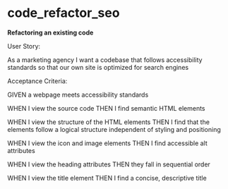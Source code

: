 # code_refactor_seo
**Refactoring an existing code**

User Story:

As a marketing agency
I want a codebase that follows accessibility standards
so that our own site is optimized for search engines

Acceptance Criteria:

GIVEN a webpage meets accessibility standards

WHEN I view the source code
THEN I find semantic HTML elements

WHEN I view the structure of the HTML elements
THEN I find that the elements follow a logical structure independent of styling and positioning

WHEN I view the icon and image elements
THEN I find accessible alt attributes

WHEN I view the heading attributes
THEN they fall in sequential order

WHEN I view the title element
THEN I find a concise, descriptive title
